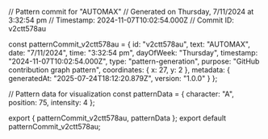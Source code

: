 // Pattern commit for "AUTOMAX"
// Generated on Thursday, 7/11/2024 at 3:32:54 pm
// Timestamp: 2024-11-07T10:02:54.000Z
// Commit ID: v2ctt578au

const patternCommit_v2ctt578au = {
  id: "v2ctt578au",
  text: "AUTOMAX",
  date: "7/11/2024",
  time: "3:32:54 pm",
  dayOfWeek: "Thursday",
  timestamp: "2024-11-07T10:02:54.000Z",
  type: "pattern-generation",
  purpose: "GitHub contribution graph pattern",
  coordinates: {
    x: 27,
    y: 2
  },
  metadata: {
    generatedAt: "2025-07-24T18:12:20.879Z",
    version: "1.0.0"
  }
};

// Pattern data for visualization
const patternData = {
  character: "A",
  position: 75,
  intensity: 4
};

export { patternCommit_v2ctt578au, patternData };
export default patternCommit_v2ctt578au;

